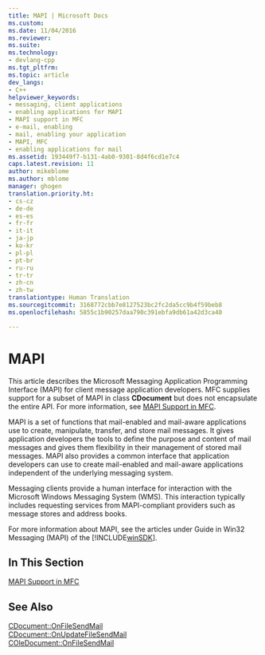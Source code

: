 ```yaml
---
title: MAPI | Microsoft Docs
ms.custom: 
ms.date: 11/04/2016
ms.reviewer: 
ms.suite: 
ms.technology:
- devlang-cpp
ms.tgt_pltfrm: 
ms.topic: article
dev_langs:
- C++
helpviewer_keywords:
- messaging, client applications
- enabling applications for MAPI
- MAPI support in MFC
- e-mail, enabling
- mail, enabling your application
- MAPI, MFC
- enabling applications for mail
ms.assetid: 193449f7-b131-4ab0-9301-8d4f6cd1e7c4
caps.latest.revision: 11
author: mikeblome
ms.author: mblome
manager: ghogen
translation.priority.ht:
- cs-cz
- de-de
- es-es
- fr-fr
- it-it
- ja-jp
- ko-kr
- pl-pl
- pt-br
- ru-ru
- tr-tr
- zh-cn
- zh-tw
translationtype: Human Translation
ms.sourcegitcommit: 3168772cbb7e8127523bc2fc2da5cc9b4f59beb8
ms.openlocfilehash: 5855c1b90257daa790c391ebfa9db61a42d3ca40

---
```

# MAPI
This article describes the Microsoft Messaging Application Programming Interface (MAPI) for client message application developers. MFC supplies support for a subset of MAPI in class **CDocument** but does not encapsulate the entire API. For more information, see [MAPI Support in MFC](../mfc/mapi-support-in-mfc.md).  
  
 MAPI is a set of functions that mail-enabled and mail-aware applications use to create, manipulate, transfer, and store mail messages. It gives application developers the tools to define the purpose and content of mail messages and gives them flexibility in their management of stored mail messages. MAPI also provides a common interface that application developers can use to create mail-enabled and mail-aware applications independent of the underlying messaging system.  
  
 Messaging clients provide a human interface for interaction with the Microsoft Windows Messaging System (WMS). This interaction typically includes requesting services from MAPI-compliant providers such as message stores and address books.  
  
 For more information about MAPI, see the articles under Guide in Win32 Messaging (MAPI) of the [!INCLUDE[winSDK](../atl/includes/winsdk_md.md)].  
  
## In This Section  
 [MAPI Support in MFC](../mfc/mapi-support-in-mfc.md)  
  
## See Also  
 [CDocument::OnFileSendMail](../mfc/reference/cdocument-class.md#cdocument__onfilesendmail)   
 [CDocument::OnUpdateFileSendMail](../mfc/reference/cdocument-class.md#cdocument__onupdatefilesendmail)   
 [COleDocument::OnFileSendMail](../mfc/reference/coledocument-class.md#coledocument__onfilesendmail)




<!--HONumber=Jan17_HO1-->


